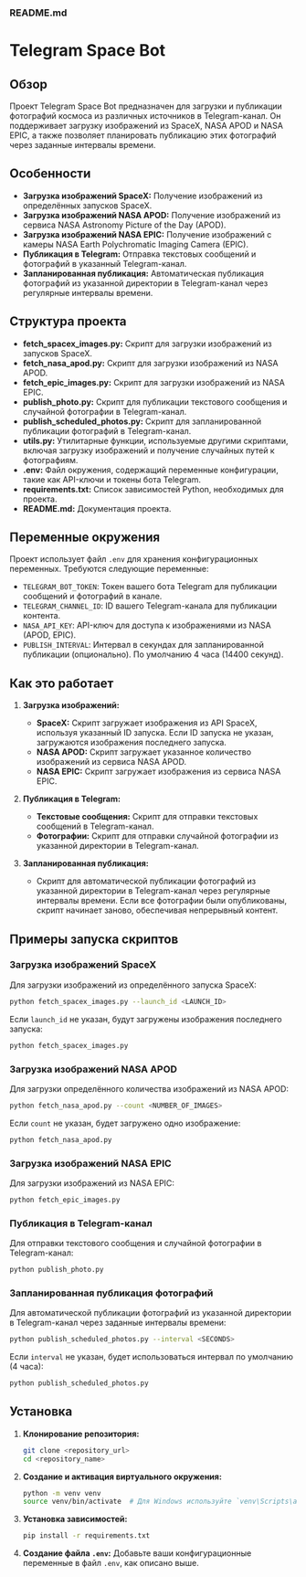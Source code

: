 ### README.md

# Telegram Space Bot

## Обзор

Проект Telegram Space Bot предназначен для загрузки и публикации фотографий космоса из различных источников в Telegram-канал. Он поддерживает загрузку изображений из SpaceX, NASA APOD и NASA EPIC, а также позволяет планировать публикацию этих фотографий через заданные интервалы времени.

## Особенности

- **Загрузка изображений SpaceX:** Получение изображений из определённых запусков SpaceX.
- **Загрузка изображений NASA APOD:** Получение изображений из сервиса NASA Astronomy Picture of the Day (APOD).
- **Загрузка изображений NASA EPIC:** Получение изображений с камеры NASA Earth Polychromatic Imaging Camera (EPIC).
- **Публикация в Telegram:** Отправка текстовых сообщений и фотографий в указанный Telegram-канал.
- **Запланированная публикация:** Автоматическая публикация фотографий из указанной директории в Telegram-канал через регулярные интервалы времени.

## Структура проекта

- **fetch_spacex_images.py:** Скрипт для загрузки изображений из запусков SpaceX.
- **fetch_nasa_apod.py:** Скрипт для загрузки изображений из NASA APOD.
- **fetch_epic_images.py:** Скрипт для загрузки изображений из NASA EPIC.
- **publish_photo.py:** Скрипт для публикации текстового сообщения и случайной фотографии в Telegram-канал.
- **publish_scheduled_photos.py:** Скрипт для запланированной публикации фотографий в Telegram-канал.
- **utils.py:** Утилитарные функции, используемые другими скриптами, включая загрузку изображений и получение случайных путей к фотографиям.
- **.env:** Файл окружения, содержащий переменные конфигурации, такие как API-ключи и токены бота Telegram.
- **requirements.txt:** Список зависимостей Python, необходимых для проекта.
- **README.md:** Документация проекта.

## Переменные окружения

Проект использует файл `.env` для хранения конфигурационных переменных. Требуются следующие переменные:

- `TELEGRAM_BOT_TOKEN`: Токен вашего бота Telegram для публикации сообщений и фотографий в канале.
- `TELEGRAM_CHANNEL_ID`: ID вашего Telegram-канала для публикации контента.
- `NASA_API_KEY`: API-ключ для доступа к изображениями из NASA (APOD, EPIC).
- `PUBLISH_INTERVAL`: Интервал в секундах для запланированной публикации (опционально). По умолчанию 4 часа (14400 секунд).

## Как это работает

1. **Загрузка изображений:**
   - **SpaceX:** Скрипт загружает изображения из API SpaceX, используя указанный ID запуска. Если ID запуска не указан, загружаются изображения последнего запуска.
   - **NASA APOD:** Скрипт загружает указанное количество изображений из сервиса NASA APOD.
   - **NASA EPIC:** Скрипт загружает изображения из сервиса NASA EPIC.

2. **Публикация в Telegram:**
   - **Текстовые сообщения:** Скрипт для отправки текстовых сообщений в Telegram-канал.
   - **Фотографии:** Скрипт для отправки случайной фотографии из указанной директории в Telegram-канал.

3. **Запланированная публикация:**
   - Скрипт для автоматической публикации фотографий из указанной директории в Telegram-канал через регулярные интервалы времени. Если все фотографии были опубликованы, скрипт начинает заново, обеспечивая непрерывный контент.

## Примеры запуска скриптов

### Загрузка изображений SpaceX

Для загрузки изображений из определённого запуска SpaceX:
```bash
python fetch_spacex_images.py --launch_id <LAUNCH_ID>
```

Если `launch_id` не указан, будут загружены изображения последнего запуска:
```bash
python fetch_spacex_images.py
```

### Загрузка изображений NASA APOD

Для загрузки определённого количества изображений из NASA APOD:
```bash
python fetch_nasa_apod.py --count <NUMBER_OF_IMAGES>
```

Если `count` не указан, будет загружено одно изображение:
```bash
python fetch_nasa_apod.py
```

### Загрузка изображений NASA EPIC

Для загрузки изображений из NASA EPIC:
```bash
python fetch_epic_images.py
```

### Публикация в Telegram-канал

Для отправки текстового сообщения и случайной фотографии в Telegram-канал:
```bash
python publish_photo.py
```

### Запланированная публикация фотографий

Для автоматической публикации фотографий из указанной директории в Telegram-канал через заданные интервалы времени:
```bash
python publish_scheduled_photos.py --interval <SECONDS>
```

Если `interval` не указан, будет использоваться интервал по умолчанию (4 часа):
```bash
python publish_scheduled_photos.py
```

## Установка

1. **Клонирование репозитория:**
   ```bash
   git clone <repository_url>
   cd <repository_name>
   ```

2. **Создание и активация виртуального окружения:**
   ```bash
   python -m venv venv
   source venv/bin/activate  # Для Windows используйте `venv\Scripts\activate`
   ```

3. **Установка зависимостей:**
   ```bash
   pip install -r requirements.txt
   ```

4. **Создание файла `.env`:**
   Добавьте ваши конфигурационные переменные в файл `.env`, как описано выше.